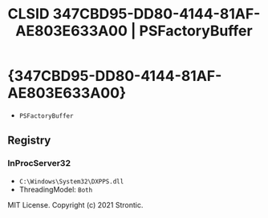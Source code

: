 ﻿---
title: "CLSID 347CBD95-DD80-4144-81AF-AE803E633A00 | PSFactoryBuffer"
excerpt: What is COM-Object CLSID 347CBD95-DD80-4144-81AF-AE803E633A00?
---

# {347CBD95-DD80-4144-81AF-AE803E633A00}

* `PSFactoryBuffer`

## Registry


### InProcServer32

* `C:\Windows\System32\DXPPS.dll`
* ThreadingModel: `Both`

MIT License. Copyright (c) 2021 Strontic.



